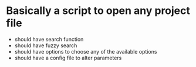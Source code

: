 # Basically a script to open any project file 
* should have search function
* should have fuzzy search
* should have options to choose any of the available options
* should have a config file to alter parameters
